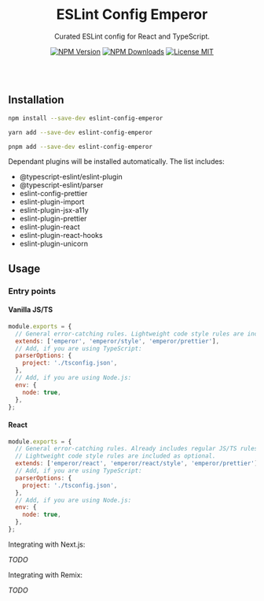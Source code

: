 <h1 align="center">ESLint Config Emperor</h1>

<p align="center">Curated ESLint config for React and TypeScript.</p>

<p align="center">
  <a href="https://www.npmjs.com/package/eslint-config-emperor"><img src="https://img.shields.io/npm/v/eslint-config-emperor.svg?style=flat" alt="NPM Version" /></a>
  <a href="https://www.npmjs.com/package/eslint-config-emperor"><img src="https://img.shields.io/npm/dm/eslint-config-emperor.svg?style=flat" alt="NPM Downloads" /></a>
  <a href="https://github.com/KubaJastrz/eslint-config-emperor/blob/main/LICENSE"><img src="https://img.shields.io/badge/license-MIT-success?style=flat" alt="License MIT" /></a>
</p>

<br />
<br />

## Installation

```sh
npm install --save-dev eslint-config-emperor
```

```sh
yarn add --save-dev eslint-config-emperor
```

```sh
pnpm add --save-dev eslint-config-emperor
```

Dependant plugins will be installed automatically. The list includes:

- @typescript-eslint/eslint-plugin
- @typescript-eslint/parser
- eslint-config-prettier
- eslint-plugin-import
- eslint-plugin-jsx-a11y
- eslint-plugin-prettier
- eslint-plugin-react
- eslint-plugin-react-hooks
- eslint-plugin-unicorn

## Usage

### Entry points

#### Vanilla JS/TS

```js
module.exports = {
  // General error-catching rules. Lightweight code style rules are included as optional.
  extends: ['emperor', 'emperor/style', 'emperor/prettier'],
  // Add, if you are using TypeScript:
  parserOptions: {
    project: './tsconfig.json',
  },
  // Add, if you are using Node.js:
  env: {
    node: true,
  },
};
```

#### React

```js
module.exports = {
  // General error-catching rules. Already includes regular JS/TS rules.
  // Lightweight code style rules are included as optional.
  extends: ['emperor/react', 'emperor/react/style', 'emperor/prettier'],
  // Add, if you are using TypeScript:
  parserOptions: {
    project: './tsconfig.json',
  },
  // Add, if you are using Node.js:
  env: {
    node: true,
  },
};
```

Integrating with Next.js:

_TODO_

Integrating with Remix:

_TODO_
